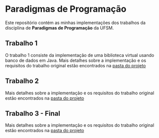 # Paradigmas de Programação

Este repositório contém as minhas implementações dos trabalhos da disciplina
de **Paradigmas de Programação** da UFSM.

## Trabalho 1

O trabalho 1 consiste da implementação de uma biblioteca virtual usando banco
de dados em Java. 
Mais detalhes sobre a implementação e os requisitos do trabalho original
estão encontrados na [pasta do projeto](./T1/README.md)


## Trabalho 2

Mais detalhes sobre a implementação e os requisitos do trabalho original
estão encontrados na [pasta do projeto](./T2/README.md)

## Trabalho 3 - Final

Mais detalhes sobre a implementação e os requisitos do trabalho original
estão encontrados na [pasta do projeto](./T3/README.md)
